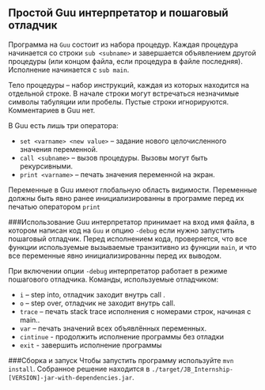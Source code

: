 ## Простой Guu интерпретатор и пошаговый отладчик
Программа на `Guu` состоит из набора процедур. 
Каждая процедура начинается со строки `sub <subname>` и завершается объявлением другой процедуры 
(или концом файла, если процедура в файле последняя). 
Исполнение начинается с `sub main`.

Тело процедуры – набор инструкций, каждая из которых находится на отдельной строке. 
В начале строки могут встречаться незначимые символы табуляции или пробелы. 
Пустые строки игнорируются. Комментариев в Guu нет.

В Guu есть лишь три оператора:
 - `set <varname> <new value>` – задание нового целочисленного значения переменной.
  - `call <subname>` – вызов процедуры. Вызовы могут быть рекурсивными. 
  - `print <varname>` – печать значения переменной на экран.

Переменные в Guu имеют глобальную область видимости. 
Переменные должны быть явно ранее инициализированны в программе перед их печатью оператором `print`

###Использование
Guu интерпретатор принимает на вход имя файла, в котором написан код на `Guu` и опцию `-debug`
если нужно запустить пошаговый отладчик.
Перед исполнением кода, проверяется, что все функции используемые 
вызываемые транзитивно из функции `main`, и что все переменные явно инициализированны перед их выводом.

При включении опции `-debug` интерпретатор работает в режиме пошагового отладчика.
Команды, используемые отладчиком:
 - `i` – step into, отладчик заходит внутрь call <subname>.
 - `o` – step over, отладчик не заходит внутрь call.
 - `trace` – печать stack trace исполнения с номерами строк, начиная с main..
 - `var` – печать значений всех объявлённых переменных.
 - `cintinue` - продолжить исполнение программы без отладки
 - `exit` - завершить исполнение программы
 
###Сборка и запуск
Чтобы запустить программу используйте `mvn install`. Собранное решение находится в `./target/JB_Internship-[VERSION]-jar-with-dependencies.jar`.
